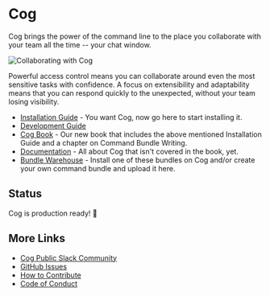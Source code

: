 # Cog

Cog brings the power of the command line to the place you collaborate with your team all the time -- your chat window.

![Collaborating with Cog](https://operable.io/assets/img/cog1.gif)

Powerful access control means you can collaborate around even the most sensitive tasks with confidence. A focus on extensibility and adaptability means that you can respond quickly to the unexpected, without your team losing visibility.

* [Installation Guide](https://cog-book.operable.io/#_installation_guide) - You want Cog, now go here to start installing it.
* [Development Guide](https://github.com/operable/cog/blob/master/DEVELOP.md)
* [Cog Book](https://cog-book.operable.io) - Our new book that includes the above mentioned Installation Guide and a chapter on Command Bundle Writing.
* [Documentation](http://docs.operable.io) - All about Cog that isn't covered in the book, yet.
* [Bundle Warehouse](https://bundles.operable.io/) - Install one of these bundles on Cog and/or create your own command bundle and upload it here.

## Status

Cog is production ready! :tada:

## More Links

* [Cog Public Slack Community](http://slack.operable.io/)
* [GitHub Issues](https://github.com/operable/cog/issues)
* [How to Contribute](https://github.com/operable/cog/blob/master/CONTRIBUTING.md)
* [Code of Conduct](https://github.com/operable/cog/blob/master/CODE_OF_CONDUCT.md)

